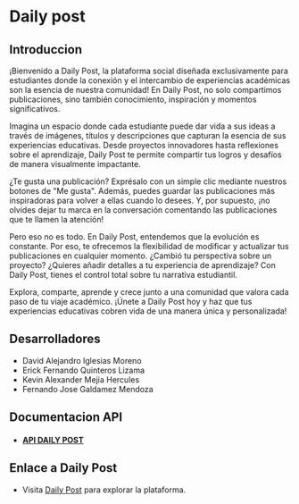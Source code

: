 # Daily post
## Introduccion

¡Bienvenido a Daily Post, la plataforma social diseñada exclusivamente para estudiantes donde la conexión y el intercambio de experiencias académicas son la esencia de nuestra comunidad! En Daily Post, no solo compartimos publicaciones, sino también conocimiento, inspiración y momentos significativos.

Imagina un espacio donde cada estudiante puede dar vida a sus ideas a través de imágenes, títulos y descripciones que capturan la esencia de sus experiencias educativas. Desde proyectos innovadores hasta reflexiones sobre el aprendizaje, Daily Post te permite compartir tus logros y desafíos de manera visualmente impactante.

¿Te gusta una publicación? Exprésalo con un simple clic mediante nuestros botones de "Me gusta". Además, puedes guardar las publicaciones más inspiradoras para volver a ellas cuando lo desees. Y, por supuesto, ¡no olvides dejar tu marca en la conversación comentando las publicaciones que te llamen la atención!

Pero eso no es todo. En Daily Post, entendemos que la evolución es constante. Por eso, te ofrecemos la flexibilidad de modificar y actualizar tus publicaciones en cualquier momento. ¿Cambió tu perspectiva sobre un proyecto? ¿Quieres añadir detalles a tu experiencia de aprendizaje? Con Daily Post, tienes el control total sobre tu narrativa estudiantil.

Explora, comparte, aprende y crece junto a una comunidad que valora cada paso de tu viaje académico. ¡Únete a Daily Post hoy y haz que tus experiencias educativas cobren vida de una manera única y personalizada!

## Desarrolladores
- David Alejandro Iglesias Moreno
- Erick Fernando Quinteros Lizama
- Kevin Alexander Mejia Hercules
- Fernando Jose Galdamez Mendoza


## Documentacion API
- #### [API DAILY POST](https://documenter.getpostman.com/view/21210342/2s9YeD8Ycq)

## Enlace a Daily Post
- Visita [Daily Post](https://daily-post-v2.vercel.app/) para explorar la plataforma.
